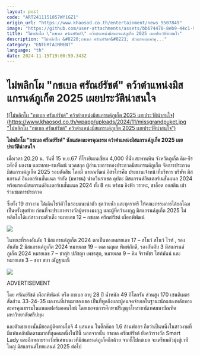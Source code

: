 ```yaml
---
layout: post
code: "ART2411151857WY1GZ1"
origin_url: "https://www.khaosod.co.th/entertainment/news_9507849"
image: "https://github.com/user-attachments/assets/bb674470-8eb9-44c1-920e-7c94685a8301"
title: "ไม่พลิกโผ \"กชเบล ศรัณย์รัชต์\" คว้าตำแหน่งมิสแกรนด์ภูเก็ต 2025 เผยประวัติน่าสนใจ"
description: "ไม่พลิกโผ &#8220;กชเบล ศรัณย์รัชต์&#8221; นักแสดงละครคุ..."
category: "ENTERTAINMENT"
language: "th"
date: 2024-11-15T19:00:59.343Z
---
```


# ไม่พลิกโผ "กชเบล ศรัณย์รัชต์" คว้าตำแหน่งมิสแกรนด์ภูเก็ต 2025 เผยประวัติน่าสนใจ

[![ไม่พลิกโผ "กชเบล ศรัณย์รัชต์" คว้าตำแหน่งมิสแกรนด์ภูเก็ต 2025 เผยประวัติน่าสนใจ](https://www.khaosod.co.th/wpapp/uploads/2024/11/missgrandpuket.jpg "ไม่พลิกโผ "กชเบล ศรัณย์รัชต์" คว้าตำแหน่งมิสแกรนด์ภูเก็ต 2025 เผยประวัติน่าสนใจ")](https://www.khaosod.co.th/wpapp/uploads/2024/11/missgrandpuket.jpg)

**ไม่พลิกโผ “กชเบล ศรัณย์รัชต์” นักแสดงละครคุณธรม คว้าตำแหน่งมิสแกรนด์ภูเก็ต 2025 เผยประวัติน่าสนใจ**

เมื่อเวลา 20.20 น. วันที่ 15 พ.ย.67 ที่โรงยิมเนเซียม 4,000 ที่นั่ง สะพานหิน จังหวัดภูเก็ต คิม-ธีระศักดิ์ ผลงาม และทกบ-ธนพัฒน์ นวลสกุล ผู้อำนวยการกองประกวดมิสแกรนด์ภูเก็ต จัดการประกวดมิสแกรนด์ภูเก็ต 2025 รอบตัดสิน โดยมี นายณวัฒน์ อิสรไกรศีล ประธานเจ้าหน้าที่บริหาร บริษัท มิสแกรนด์ อินเตอร์เนชั่นแนล จำกัด (มหาชน) นำควีนราเชล คุปตะ มิสแกรนด์อินเตอร์เนชั่นแนล 2024 พร้อมรองมิสแกรนด์อินเตอร์เนชั่นแนล 2024 ทั้ง 8 คน พร้อม อิงฟ้า วราหะ, ชาล็อต ออสติน เข้าร่วมชมการประกวด

ซึ่งทั้ง 19 สาวงาม ได้เดินโชว์ตัวในรอบแนะนำตัว ชุดว่ายน้ำ และชุดราตรี ให้คณะกรรมการได้ยลโฉมเป็นครั้งสุดท้าย ก่อนที่จะประกาศรางวัลผู้ครองมงกุฎ และผู้ที่คว้ามงกุฎ มิสแกรนด์ภูเก็ต 2025 ไม่พลิกโผได้แก่สาวงามตัวเต็ง หมายเลข 12 – กชเบล ศรัณย์รัชต์ เผือกพิพัฒน์

[![](https://www.khaosod.co.th/wpapp/uploads/2024/11/missgrandpuket2.jpg)](https://www.khaosod.co.th/wpapp/uploads/2024/11/missgrandpuket2.jpg)

ในขณะที่รองอันดับ 1 มิสแกรนด์ภูเก็ต 2024 ตกเป็นของหมายเลข 17 – สโนว์ สโนว์ ไวท์ , รองอันดับ 2 มิสแกรนด์ภูเก็ต 2024 หมายเลข 19 – เดล นฤมล พิมพ์ภักดี, รองอันดับ 3 มิสแกรนด์ภูเก็ต 2024 หมายเลข 7 – ชาญ่า ปภัชญา เพชรสุก, หมายเลข 9 – คิม จิราพัชร ไฮท์มันน์ และหมายเลข 3 – ชบา ชบา ณัฏฐามณี

[![](https://www.khaosod.co.th/wpapp/uploads/2024/11/missgrandpuket3.jpg)](https://www.khaosod.co.th/wpapp/uploads/2024/11/missgrandpuket3.jpg)

ADVERTISEMENT

โดย ศรัณย์รัชต์ เผือกพิพัฒน์ หรือ กชเบล อายุ 28 ปี น้ำหนัก 49 กิโลกรัม ส่วนสูง 170 เซนติเมตร สัดส่วน 33-24-35 ผลงานที่ผ่านมาของเธอ เป็นที่พูดถึงและผู้คนจดจำเธอในฐานะนักแสดงหลักของละครคุณธรรมในแพลตฟอร์มออนไลน์ โดยเธอจบการศึกษาปริญญาโทสาขานิเทศมหาบัณฑิต มหาวิทยาลัยศรีปทุม

และตัวเธอเองนั้นมียอดผู้ติดตามไอจี 4 แสนคน ในติ๊กต๊อก 1.6 ล้านฟอลฯ ถือว่าเป็นหนึ่งในสาวงามที่มีแฟนคลับติดตามมากที่สุดคนหนึ่งในปีนี้ นอกจากนั้น กชเบล ศรัณย์รัชต์ ยังคว้ารางวัล Smart Lady และอีกหลายรางวัลพิเศษบนเวทีมิสแกรนด์ภูเก็ตอีกด้วย จากนี้ไปกชเบล จะเตรียมตัวมุ่งสู่เวทีใหญ่ มิสแกรนด์ไทยแลนด์ 2025 ต่อไป

